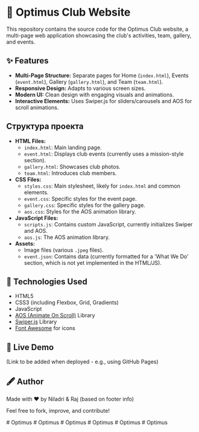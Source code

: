 # 🚀 Optimus Club Website

This repository contains the source code for the Optimus Club website, a multi-page web application showcasing the club's activities, team, gallery, and events.

## ✨ Features

*   **Multi-Page Structure:** Separate pages for Home (`index.html`), Events (`event.html`), Gallery (`gallery.html`), and Team (`team.html`).
*   **Responsive Design:** Adapts to various screen sizes.
*   **Modern UI:** Clean design with engaging visuals and animations.
*   **Interactive Elements:** Uses Swiper.js for sliders/carousels and AOS for scroll animations.

## Структура проекта

*   **HTML Files:**
    *   `index.html`: Main landing page.
    *   `event.html`: Displays club events (currently uses a mission-style section).
    *   `gallery.html`: Showcases club photos.
    *   `team.html`: Introduces club members.
*   **CSS Files:**
    *   `styles.css`: Main stylesheet, likely for `index.html` and common elements.
    *   `event.css`: Specific styles for the event page.
    *   `gallery.css`: Specific styles for the gallery page.
    *   `aos.css`: Styles for the AOS animation library.
*   **JavaScript Files:**
    *   `scripts.js`: Contains custom JavaScript, currently initializes Swiper and AOS.
    *   `aos.js`: The AOS animation library.
*   **Assets:**
    *   Image files (various `.jpeg` files).
    *   `event.json`: Contains data (currently formatted for a 'What We Do' section, which is not yet implemented in the HTML/JS).

## 🔧 Technologies Used

*   HTML5
*   CSS3 (including Flexbox, Grid, Gradients)
*   JavaScript
*   [AOS (Animate On Scroll)](https://michalsnik.github.io/aos/) Library
*   [Swiper.js](https://swiperjs.com/) Library
*   [Font Awesome](https://fontawesome.com/) for icons

## 📌 Live Demo

(Link to be added when deployed - e.g., using GitHub Pages)

## 🖋️ Author

Made with ❤️ by Niladri & Raj (based on footer info)

Feel free to fork, improve, and contribute!

#   O p t i m u s  
 #   O p t i m u s  
 #   O p t i m u s  
 #   O p t i m u s  
 #   O p t i m u s  
 #   O p t i m u s  
 
